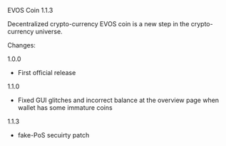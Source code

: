 EVOS Coin 1.1.3

Decentralized crypto-currency EVOS coin is a new step in the crypto-currency universe.

Changes:

1.0.0
- First official release

1.1.0
- Fixed GUI glitches and incorrect balance at the overview page when wallet has some immature coins

1.1.3
- fake-PoS secuirty patch
